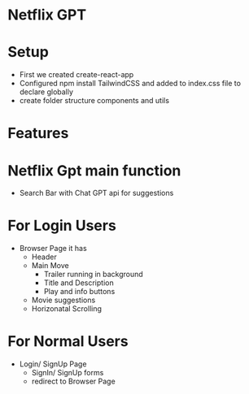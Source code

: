 # Netflix GPT
# Setup
- First we created create-react-app 
- Configured npm install TailwindCSS and added  to index.css file to declare globally
- create folder structure components and utils 

# Features
# Netflix Gpt main function
- Search Bar with Chat GPT api for suggestions
# For Login Users
- Browser Page it has
    - Header 
    - Main Move
        - Trailer running in background
        - Title and Description
        - Play and info buttons
    - Movie suggestions
    - Horizonatal Scrolling 
# For Normal Users 
- Login/ SignUp Page
    - SignIn/ SignUp forms
    - redirect to Browser Page